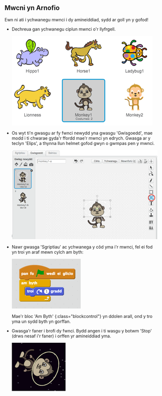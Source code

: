 ## Mwcni yn Arnofio

Ewn ni ati i ychwanegu mwnci i dy amineiddiad, sydd ar goll yn y gofod!

+ Dechreua gan ychwanegu ciplun mwnci o'r llyfrgell.

	![screenshot](images/space-monkey.png)

+ Os wyt ti'n gwasgu ar fy fwnci newydd yna gwasgu 'Gwisgoedd', mae modd i ti chwarae gyda'r ffordd mae'r mwnci yn edrych.  Gwasga ar y teclyn 'Elips', a thynna llun helmet gofod gwyn o gwmpas pen y mwnci.

	![screenshot](images/space-monkey-edit.png)

+ Nawr gwasga 'Sgriptiau' ac ychwanega y côd yma i'r mwnci, fel ei fod yn troi yn araf mewn cylch am byth:

	![screenshot](images/space-turn-3.png)

	Mae'r bloc 'Am Byth' {:class="blockcontrol"} yn ddolen arall, ond y tro yma un sydd byth yn gorffan.

+ Gwasga'r faner i brofi dy fwnci.  Bydd angen i ti wasgu y botwm 'Stop' (drws nesaf i'r faner) i orffen yr amineiddiad yma.

	![screenshot](images/space-monkey-loop.png)
